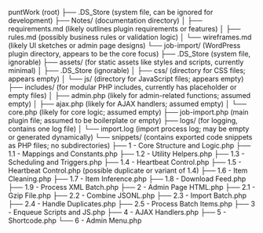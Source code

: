 puntWork (root)
├── .DS_Store (system file, can be ignored for development)
├── Notes/ (documentation directory)
│   ├── requirements.md (likely outlines plugin requirements or features)
│   ├── rules.md (possibly business rules or validation logic)
│   └── wireframes.md (likely UI sketches or admin page designs)
└── job-import/ (WordPress plugin directory, appears to be the core focus)
    ├── .DS_Store (system file, ignorable)
    ├── assets/ (for static assets like styles and scripts, currently minimal)
    │   ├── .DS_Store (ignorable)
    │   ├── css/ (directory for CSS files; appears empty)
    │   └── js/ (directory for JavaScript files; appears empty)
    ├── includes/ (for modular PHP includes, currently has placeholder or empty files)
    │   ├── admin.php (likely for admin-related functions; assumed empty)
    │   ├── ajax.php (likely for AJAX handlers; assumed empty)
    │   └── core.php (likely for core logic; assumed empty)
    ├── job-import.php (main plugin file; assumed to be boilerplate or empty)
    ├── logs/ (for logging, contains one log file)
    │   └── import.log (import process log; may be empty or generated dynamically)
    └── snippets/ (contains exported code snippets as PHP files; no subdirectories)
        ├── 1 - Core Structure and Logic.php
        ├── 1.1 - Mappings and Constants.php
        ├── 1.2 - Utility Helpers.php
        ├── 1.3 - Scheduling and Triggers.php
        ├── 1.4 - Heartbeat Control.php
        ├── 1.5 - Heartbeat Control.php (possible duplicate or variant of 1.4)
        ├── 1.6 - Item Cleaning.php
        ├── 1.7 - Item Inference.php
        ├── 1.8 - Download Feed.php
        ├── 1.9 - Process XML Batch.php
        ├── 2 - Admin Page HTML.php
        ├── 2.1 - Gzip File.php
        ├── 2.2 - Combine JSONL.php
        ├── 2.3 - Import Batch.php
        ├── 2.4 - Handle Duplicates.php
        ├── 2.5 - Process Batch Items.php
        ├── 3 - Enqueue Scripts and JS.php
        ├── 4 - AJAX Handlers.php
        ├── 5 - Shortcode.php
        └── 6 - Admin Menu.php